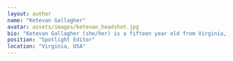 ```yaml
---
layout: author
name: "Ketevan Gallagher"
avatar: assets/images/ketevan_headshot.jpg
bio: "Ketevan Gallagher (she/her) is a fifteen year old from Virginia, USA, who attends Thomas Jefferson High School for Science and Technology. She’s worked on various school newspapers for four years, and she thinks it’s important to speak up for what you believe in. In her free time, she enjoys skateboarding and playing piano. She is a staff writer for We Need To Talk, and her Instagram is _ketevan.g"
position: "Spotlight Editor"
location: "Virginia, USA"
---
```

